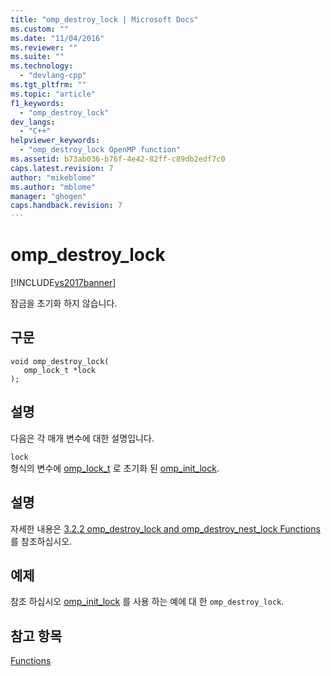 ```yaml
---
title: "omp_destroy_lock | Microsoft Docs"
ms.custom: ""
ms.date: "11/04/2016"
ms.reviewer: ""
ms.suite: ""
ms.technology: 
  - "devlang-cpp"
ms.tgt_pltfrm: ""
ms.topic: "article"
f1_keywords: 
  - "omp_destroy_lock"
dev_langs: 
  - "C++"
helpviewer_keywords: 
  - "omp_destroy_lock OpenMP function"
ms.assetid: b73ab036-b76f-4e42-82ff-c89db2edf7c0
caps.latest.revision: 7
author: "mikeblome"
ms.author: "mblome"
manager: "ghogen"
caps.handback.revision: 7
---
```

# omp_destroy_lock
[!INCLUDE[vs2017banner](../../../assembler/inline/includes/vs2017banner.md)]

잠금을 초기화 하지 않습니다.  
  
## 구문  
  
```  
void omp_destroy_lock(  
   omp_lock_t *lock  
);  
```  
  
## 설명  
 다음은 각 매개 변수에 대한 설명입니다.  
  
 `lock`  
 형식의 변수에 [omp\_lock\_t](../../../parallel/openmp/reference/omp-lock-t.md) 로 초기화 된 [omp\_init\_lock](../../../parallel/openmp/reference/omp-init-lock.md).  
  
## 설명  
 자세한 내용은 [3.2.2 omp\_destroy\_lock and omp\_destroy\_nest\_lock Functions](../../../parallel/openmp/3-2-2-omp-destroy-lock-and-omp-destroy-nest-lock-functions.md)를 참조하십시오.  
  
## 예제  
 참조 하십시오 [omp\_init\_lock](../../../parallel/openmp/reference/omp-init-lock.md) 를 사용 하는 예에 대 한 `omp_destroy_lock`.  
  
## 참고 항목  
 [Functions](../../../parallel/openmp/reference/openmp-functions.md)